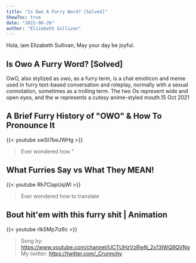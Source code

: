 ```yaml
---
title: "Is Owo A Furry Word? [Solved]"
ShowToc: true 
date: "2022-06-26"
author: "Elizabeth Sullivan" 
---
```


Hola, iam Elizabeth Sullivan, May your day be joyful.
## Is Owo A Furry Word? [Solved]
 OwO, also stylized as owo, as a furry term, is a chat emoticon and meme used in furry text-based conversation and roleplay, normally with a sexual connotation, sometimes as a trolling term. The two Os represent wide and open eyes, and the w represents a cutesy anime-styled mouth.15 Oct 2021

## A Brief Furry History of "OWO" & How To Pronounce It
{{< youtube xwSI7beJWHg >}}
>Ever wondered how "

## What Furries Say vs What They MEAN!
{{< youtube Rh7ClapUqWI >}}
>Ever wondered how to translate 

## Bout hit'em with this furry shit | Animation
{{< youtube rlkSMp7iz6c >}}
>Song by: https://www.youtube.com/channel/UCTUHzVzRwN_2x13IWQ9QVNg My twitter: https://twitter.com/_Crunnchy.


